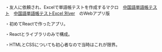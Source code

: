・友人に依頼され、Excelで単語帳テストを作成するマクロ　[中国語単語帳テスト](https://1drv.ms/x/s!At5lBTUSoo2-60n_1YAjqN5Y1eSP?e=5aZVpN)　[中国語単語帳テストExcel 別ver](https://1drv.ms/x/s!At5lBTUSoo2-60fEDizqfVfHxIEQ?e=SMKWyO)　のWebアプリ版

・初めてReactで作ったアプリ。

・Reactとライブラリのみで構成。

・HTMLとCSSについても初心者なので当時はこれが限界。
